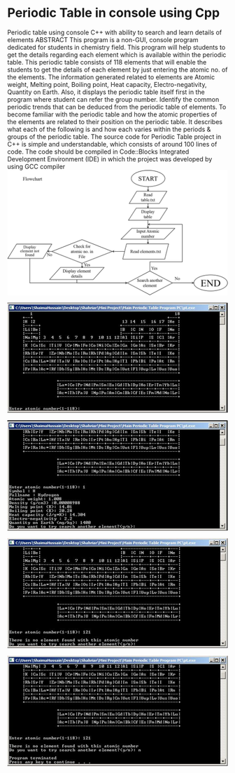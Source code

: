 # Periodic Table in console using Cpp
 Periodic table using console C++ with ability to search and learn details of elements
ABSTRACT
This program is a non-GUI, console program dedicated for students in chemistry field. This
program will help students to get the details regarding each element which is available within the
periodic table. This periodic table consists of 118 elements that will enable the students to get the
details of each element by just entering the atomic no. of the elements. The information
generated related to elements are Atomic weight, Melting point, Boiling point, Heat capacity,
Electro-negativity, Quantity on Earth. Also, it displays the periodic table itself first in the
program where student can refer the group number. Identify the common periodic trends that can
be deduced from the periodic table of elements.
To become familiar with the periodic table and how the atomic properties of the elements are
related to their position on the periodic table. It describes what each of the following is and how
each varies within the periods & groups of the periodic table.
The source code for Periodic Table project in C++ is simple and understandable, which
consists of around 100 lines of code. The code should be compiled in Code::Blocks
Integrated Development Environment (IDE) in which the project was developed by using
GCC compiler
![github-small](https://github.com/shahriarhus/Periodic-Table-in-console-using-Cpp/blob/main/flowchart%20screenshot.png)

![github-small](https://github.com/shahriarhus/Periodic-Table-in-console-using-Cpp/blob/main/screenshot%201.png)

![github-small](https://github.com/shahriarhus/Periodic-Table-in-console-using-Cpp/blob/main/screenshot%202.png)

![github-small](https://github.com/shahriarhus/Periodic-Table-in-console-using-Cpp/blob/main/screenshot%203.png)

![github-small](https://github.com/shahriarhus/Periodic-Table-in-console-using-Cpp/blob/main/screenshot%204.png)
